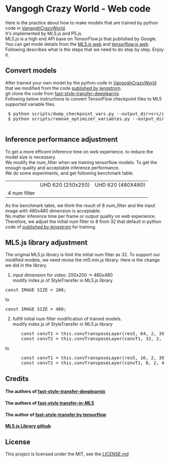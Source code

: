 # Vangogh Crazy World - Web code

Here is the practice about how to make models that are trained by python code in <a href="https://github.com/acerwebai/VangoghCrazyWorld"> VangoghCrazyWorld</a>.<br/>
It's implemented by ML5.js and P5.js. <br/>
ML5.js is a high end API base on TensorFlow.js that published by Google.
You can get mode details from the <a href="https://ml5js.org/">ML5.js web</a> and <a href="https://www.tensorflow.org/js/">tensorflow.js web </a>
<br/>
Following describes what is the steps that we need to do step by step. Enjoy it.

## Convert models
 After trained your own model by the python code in <a href="https://github.com/acerwebai/VangoghCrazyWorld"> VangoghCrazyWorld</a> that we modified from the code <a href="https://github.com/lengstrom/fast-style-transfer"> published by lengstrom</a>.<br/>
 git clone the code from <a href="https://github.com/reiinakano/fast-style-transfer-deeplearnjs"> fast-style-transfer-deeplearnjs</a><br/>
 Following below instructions to convert TensorFlow checkpoint files to ML5 supported variable files.
 <pre>
 $ python scripts/dump_checkpoint_vars.py --output_dir=src/ckpts/my-new-style --checkpoint_file=/path/to/model.ckpt
 $ python scripts/remove_optimizer_variables.py --output_dir=src/ckpts/my-new-style
 </pre>
 
## Inference performance adjustment
To get a more efficent inference time on web experience. to reduce the model size is necessary. <br/>
We modify the num_filter when we training tensorflow models. To get the enough quality and acceptable inference performance.<br/>
We do some experiments, and get following benchmark table.
<table>
 <tr>
  <td></td><td>UHD 620 (250x250) </td><td>UHD 620 (480X480)</td></tr>
 <tr><td> 4 num filter</td><td></td><td></td>
 </tr>
 </table>
As the benchmark table, we think the result of 8 num_filter and the input image with 480x480 dimension is acceptable. <br/>
No matter inference time per frame or output quality on web experience.
Therefore, we adjust the initial num filter to 8 from 32 that default in python code of <a href="https://github.com/lengstrom/fast-style-transfer"> published by lengstrom</a> for training.
<br/>

## ML5.js library adjustment
The original ML5.js library is limit the initial num filter as 32. To support our modified models, we need revise the ml5.min.js library.
Here is the change we did in the library.<br/>
1. input dimension for video: 200x200 -> 480x480<br/>
modify index.js of StyleTransfer in ML5.js library
<pre>
const IMAGE_SIZE = 200;
</pre>
to 
<pre>
const IMAGE_SIZE = 480;
</pre>
2. fulfill initial num filter modification of trained models.<br/>
modify index.js of StyleTransfer in ML5.js library
<pre>
      const convT1 = this.convTransposeLayer(res5, 64, 2, 39);
      const convT2 = this.convTransposeLayer(convT1, 32, 2, 42);
</pre>
to
<pre>
      const convT1 = this.convTransposeLayer(res5, 16, 2, 39);
      const convT2 = this.convTransposeLayer(convT1, 8, 2, 42);
</pre>

## Credits 
#### The authers of <a href="https://github.com/reiinakano/fast-style-transfer-deeplearnjs"> fast-style-transfer-deeplearnjs</a>
#### The authers of <a href="https://github.com/yining1023/fast_style_transfer_in_ML5/"> fast-style transfer-in-ML5</a>
#### The author of <a href="https://github.com/lengstrom/fast-style-transfer"> fast-style-transfer by tensorflow</a>
#### <a href="https://github.com/ml5js/ml5-library"> ML5.js Library github</a>

## License

This project is licensed under the MIT, see the [LICENSE.md](LICENSE)

